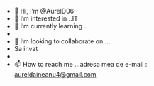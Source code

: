 - 👋 Hi, I’m @AurelD06
- 👀 I’m interested in ..IT
- 🌱 I’m currently learning ..
- 
- 💞️ I’m looking to collaborate on ...
- Sa invat
- 
- 📫 How to reach me ...adresa mea de e-mail : aureldaineanu4@gmail.com

<!---
AurelD06/AurelD06 is a ✨ special ✨ repository because its `README.md` (this file) appears on your GitHub profile.
You can click the Preview link to take a look at your changes.
--->
